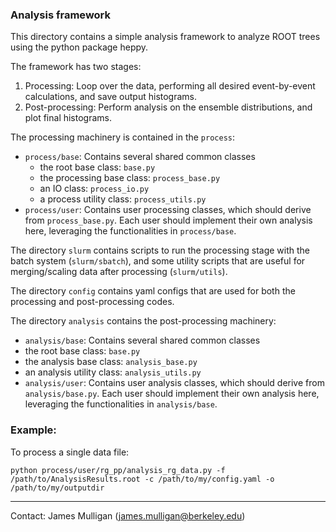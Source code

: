 ### Analysis framework

This directory contains a simple analysis framework to analyze ROOT
trees using the python package heppy.

The framework has two stages:
1. Processing: Loop over the data, performing all desired event-by-event
      calculations, and save output histograms.
2. Post-processing: Perform analysis on the ensemble distributions,
      and plot final histograms.

The processing machinery is contained in the `process`:
  - `process/base`: Contains several shared common classes
      - the root base class: `base.py`
      - the processing base class: `process_base.py`
      - an IO class: `process_io.py`
      - a process utility class: `process_utils.py`
  - `process/user`: Contains user processing classes, which should derive
    from `process_base.py`. Each user should implement
    their own analysis here, leveraging the functionalities
    in `process/base`.

The directory `slurm` contains scripts to run the processing stage
with the batch system (`slurm/sbatch`), and some utility scripts
that are useful for merging/scaling data after processing (`slurm/utils`).

The directory `config` contains yaml configs that are used for both the
processing and post-processing codes.

The directory `analysis` contains the post-processing machinery:
  - `analysis/base`: Contains several shared common classes
  - the root base class: `base.py`
  - the analysis base class: `analysis_base.py`
  - an analysis utility class: `analysis_utils.py`
  - `analysis/user`: Contains user analysis classes, which should derive
    from `analysis/base.py`. Each user should implement
    their own analysis here, leveraging the functionalities in `analysis/base`.

### Example: 

To process a single data file:

```
python process/user/rg_pp/analysis_rg_data.py -f /path/to/AnalysisResults.root -c /path/to/my/config.yaml -o /path/to/my/outputdir
```


--------------------------------------------------------------------
Contact: James Mulligan (james.mulligan@berkeley.edu)
